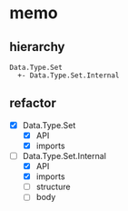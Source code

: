 memo
====

hierarchy
---------

```
Data.Type.Set
  +- Data.Type.Set.Internal
```

refactor
--------

* [x] Data.Type.Set
	+ [x] API
	+ [x] imports
* [ ] Data.Type.Set.Internal
	+ [x] API
	+ [x] imports
	+ [ ] structure
	+ [ ] body
